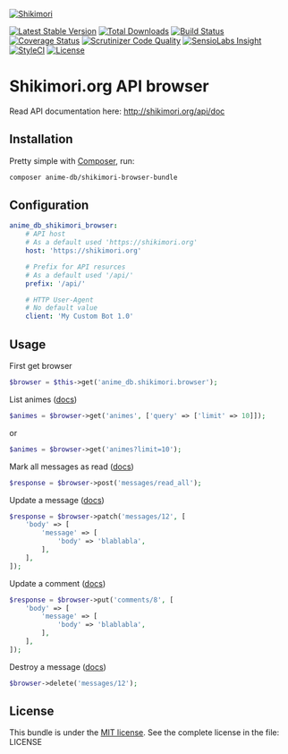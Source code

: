 [![Shikimori](http://anime-db.org/bundles/animedboffsite/images/shikimori.org.png)](https://shikimori.org)

[![Latest Stable Version](https://img.shields.io/packagist/v/anime-db/shikimori-browser-bundle.svg?maxAge=3600&label=stable)](https://packagist.org/packages/anime-db/shikimori-browser-bundle)
[![Total Downloads](https://img.shields.io/packagist/dt/anime-db/shikimori-browser-bundle.svg?maxAge=3600)](https://packagist.org/packages/anime-db/shikimori-browser-bundle)
[![Build Status](https://img.shields.io/travis/anime-db/shikimori-browser-bundle.svg?maxAge=3600)](https://travis-ci.org/anime-db/shikimori-browser-bundle)
[![Coverage Status](https://img.shields.io/coveralls/anime-db/shikimori-browser-bundle.svg?maxAge=3600)](https://coveralls.io/github/anime-db/shikimori-browser-bundle?branch=master)
[![Scrutinizer Code Quality](https://img.shields.io/scrutinizer/g/anime-db/shikimori-browser-bundle.svg?maxAge=3600)](https://scrutinizer-ci.com/g/anime-db/shikimori-browser-bundle/?branch=master)
[![SensioLabs Insight](https://img.shields.io/sensiolabs/i/fde73716-6558-46ff-b3a9-f2f989a59d0c.svg?maxAge=3600&label=SLInsight)](https://insight.sensiolabs.com/projects/fde73716-6558-46ff-b3a9-f2f989a59d0c)
[![StyleCI](https://styleci.io/repos/18437335/shield?branch=master)](https://styleci.io/repos/18437335)
[![License](https://img.shields.io/packagist/l/anime-db/shikimori-browser-bundle.svg?maxAge=3600)](https://github.com/anime-db/shikimori-browser-bundle)

Shikimori.org API browser
=========================

Read API documentation here: http://shikimori.org/api/doc

Installation
------------

Pretty simple with [Composer](http://packagist.org), run:

```sh
composer anime-db/shikimori-browser-bundle
```

Configuration
-------------

```yml
anime_db_shikimori_browser:
    # API host
    # As a default used 'https://shikimori.org'
    host: 'https://shikimori.org'

    # Prefix for API resurces
    # As a default used '/api/'
    prefix: '/api/'

    # HTTP User-Agent
    # No default value
    client: 'My Custom Bot 1.0'
```

Usage
-----

First get browser

```php
$browser = $this->get('anime_db.shikimori.browser');
```

List animes ([docs](https://shikimori.org/api/doc/1.0/animes/index))

```php
$animes = $browser->get('animes', ['query' => ['limit' => 10]]);
```

or

```php
$animes = $browser->get('animes?limit=10');
```

Mark all messages as read ([docs](https://shikimori.org/api/doc/1.0/messages/read_all))

```php
$response = $browser->post('messages/read_all');
```

Update a message ([docs](https://shikimori.org/api/doc/1.0/messages/update))

```php
$response = $browser->patch('messages/12', [
    'body' => [
        'message' => [
            'body' => 'blablabla',
        ],
    ],
]);
```

Update a comment ([docs](https://shikimori.org/api/doc/1.0/comments/update))

```php
$response = $browser->put('comments/8', [
    'body' => [
        'message' => [
            'body' => 'blablabla',
        ],
    ],
]);
```

Destroy a message ([docs](https://shikimori.org/api/doc/1.0/messages/destroy))

```php
$browser->delete('messages/12');
```

License
-------

This bundle is under the [MIT license](http://opensource.org/licenses/MIT). See the complete license in the file: LICENSE

